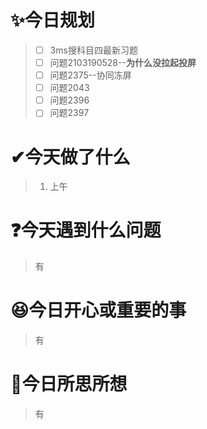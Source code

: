 # ✨今日规划

> - [ ] 3ms搜科目四最新习题
> - [ ] 问题2103190528--**为什么没拉起投屏**
> - [ ] 问题2375--协同冻屏
> - [ ] 问题2043
> - [ ] 问题2396
> - [ ] 问题2397

# ✔今天做了什么

> 1. 上午

# ❓今天遇到什么问题

> 有

# 😆今日开心或重要的事

> 有

# 🤔今日所思所想

> 有
